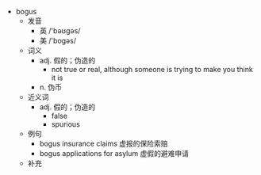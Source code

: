 - bogus
  - 发音
    - 英 /'bəʊgəs/
    - 美 /'bogəs/
  - 词义
    - adj. 假的；伪造的
      - not true or real, although someone is trying to make you think it is
    - n. 伪币
  - 近义词
    - adj. 假的；伪造的
      - false
      - spurious
  - 例句
    - bogus insurance claims 虚报的保险索赔
    - bogus applications for asylum 虚假的避难申请
  - 补充